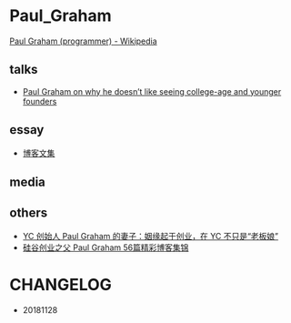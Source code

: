 # Paul_Graham

[Paul Graham (programmer) - Wikipedia](https://en.wikipedia.org/wiki/Paul_Graham_(programmer))


## talks

- [Paul Graham on why he doesn’t like seeing college-age and younger founders](https://techcrunch.com/2018/09/01/paul-graham-on-why-he-doesnt-like-seeing-college-age-and-younger-founders/)

## essay

- [博客文集](http://www.paulgraham.com/articles.html)


## media

## others

- [YC 创始人 Paul Graham 的妻子：姻缘起于创业，在 YC 不只是“老板娘”](https://baijiahao.baidu.com/s?id=1606125400741064457&wfr=spider&for=pc&isFailFlag=1)
- [硅谷创业之父 Paul Graham 56篇精彩博客集锦](https://36kr.com/p/5043113.html)


# CHANGELOG

- 20181128
